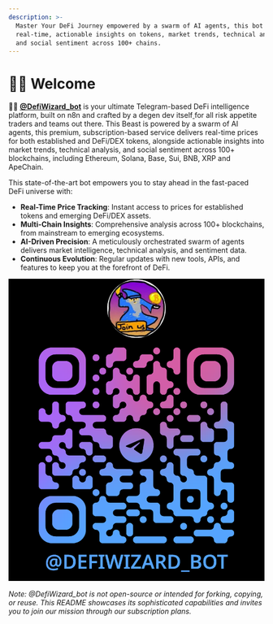 ```yaml
---
description: >-
  Master Your DeFi Journey empowered by a swarm of AI agents, this bot delivers
  real-time, actionable insights on tokens, market trends, technical analysis,
  and social sentiment across 100+ chains.
---
```


# 🧙‍♂️ Welcome

🧙‍♂️ [**@DefiWizard\_bot**](https://t.me/DefiWizard_Bot) is your ultimate Telegram-based DeFi intelligence platform, built on n8n and crafted by a degen dev itself[ ](https://t.me/BrunoMelani) for all risk appetite traders and teams out there. This Beast is powered by a swarm of AI agents, this premium, subscription-based service delivers real-time prices for both established and DeFi/DEX tokens, alongside actionable insights into market trends, technical analysis, and social sentiment across 100+ blockchains, including Ethereum, Solana, Base, Sui, BNB, XRP and ApeChain.

This state-of-the-art bot empowers you to stay ahead in the fast-paced DeFi universe with:

* **Real-Time Price Tracking**: Instant access to prices for established tokens and emerging DeFi/DEX assets.
* **Multi-Chain Insights**: Comprehensive analysis across 100+ blockchains, from mainstream to emerging ecosystems.
* **AI-Driven Precision**: A meticulously orchestrated swarm of agents delivers market intelligence, technical analysis, and sentiment data.
* **Continuous Evolution**: Regular updates with new tools, APIs, and features to keep you at the forefront of DeFi.

<p align="center"><img src=".gitbook/assets/image (1) (1).png" alt=""></p>

_Note: @DefiWizard\_bot is not open-source or intended for forking, copying, or reuse. This README showcases its sophisticated capabilities and invites you to join our mission through our subscription plans._
